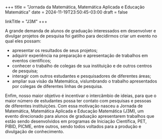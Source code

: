 +++
title = "Jornada da Matemática, Matemática Aplicada e Educação Matemática"
date = 2024-11-19T23:50:45-03:00
draft = false

linkTitle = "J3M"
+++

A grande demanda de alunos de graduação interessados em desenvolver e divulgar projetos de pesquisa foi gatilho para decidirmos criar um evento no qual eles possam:

- apresentar os resultados de seus projetos;
- adquirir experiência na preparação e apresentação de trabalhos em eventos científicos;
- conhecer o trabalho de colegas de sua instituição e de outros centros de pesquisa;
- interagir com outros estudantes e pesquisadores de diferentes áreas;
- ampliar sua visão da Matemática, vislumbrando o trabalho apresentados por colegas de diferentes linhas de pesquisa.

Enfim, nosso maior objetivo é incentivar o intercâmbio de ideias, para que o maior número de estudantes possa ter contato com pesquisas e pessoas de diferentes instituições. Com essa motivação nasceu a Jornada de Matemática, Matemática Aplicada e Educação Matemática (J3M), um evento direcionado para alunos de graduação apresentarem trabalhos que estão sendo desenvolvidos em programas de Iniciação Científica, PET, PIBID, PICME, entre outros, sendo todos voltados para a produção e divulgação de conhecimento.